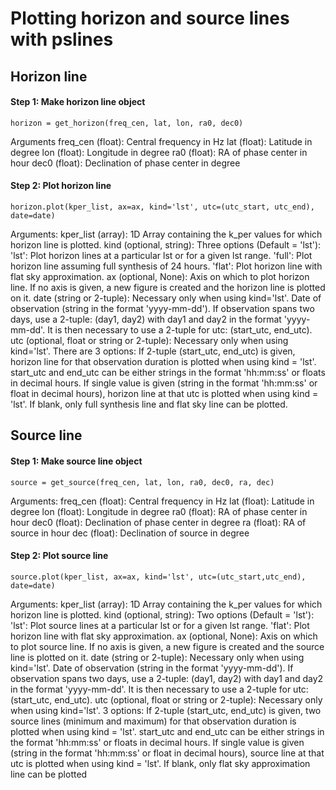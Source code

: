 # Plotting horizon and source lines with pslines

## Horizon line

#### Step 1: Make horizon line object
```
horizon = get_horizon(freq_cen, lat, lon, ra0, dec0)
```
  Arguments
    freq_cen (float): Central frequency in Hz
    lat (float): Latitude in degree
    lon (float): Longitude in degree
    ra0 (float): RA of phase center in hour
    dec0 (float): Declination of phase center in degree

#### Step 2: Plot horizon line
```
horizon.plot(kper_list, ax=ax, kind='lst', utc=(utc_start, utc_end), date=date)
```
  Arguments:
    kper_list (array): 1D Array containing the k_per values for which horizon line is plotted.
    kind (optional, string): Three options (Default = 'lst'):
        'lst': Plot horizon lines at a particular lst or for a given lst range. 
        'full': Plot horizon line assuming full synthesis of 24 hours. 
        'flat': Plot horizon line with flat sky approximation.
    ax (optional, None): Axis on which to plot horizon line. If no axis is given, a new figure is created and the horizon line is plotted on it.
    date (string or 2-tuple): Necessary only when using kind='lst'. Date of observation (string in the format 'yyyy-mm-dd'). 
        If observation spans two days, use a 2-tuple: (day1, day2) with day1 and day2 in the format 'yyyy-mm-dd'. It is then necessary to use a 2-tuple for utc: (start_utc, end_utc).
    utc (optional, float or string or 2-tuple): Necessary only when using kind='lst'. There are 3 options:
        If 2-tuple (start_utc, end_utc) is given, horizon line for that observation duration is plotted when using kind = 'lst'. start_utc and end_utc can be either strings in the format 'hh:mm:ss' or floats in decimal hours.
        If single value is given (string in the format 'hh:mm:ss' or float in decimal hours), horizon line at that utc is plotted when using kind = 'lst'. 
        If blank, only full synthesis line and flat sky line can be plotted.

## Source line

#### Step 1: Make source line object
```
source = get_source(freq_cen, lat, lon, ra0, dec0, ra, dec)
```
  Arguments:
    freq_cen (float): Central frequency in Hz
    lat (float): Latitude in degree
    lon (float): Longitude in degree
    ra0 (float): RA of phase center in hour
    dec0 (float): Declination of phase center in degree
    ra (float): RA of source in hour
    dec (float): Declination of source in degree

#### Step 2: Plot source line
```
source.plot(kper_list, ax=ax, kind='lst', utc=(utc_start,utc_end), date=date)
```
  Arguments:
    kper_list (array): 1D Array containing the k_per values for which horizon line is plotted.
    kind (optional, string): Two options (Default = 'lst'): 
        'lst': Plot source lines at a particular lst or for a given lst range. 
        'flat': Plot horizon line with flat sky approximation.
    ax (optional, None): Axis on which to plot source line. If no axis is given, a new figure is created and the source line is plotted on it.
    date (string or 2-tuple): Necessary only when using kind='lst'. Date of observation (string in the format 'yyyy-mm-dd'). 
        If observation spans two days, use a 2-tuple: (day1, day2) with day1 and day2 in the format 'yyyy-mm-dd'. It is then necessary to use a 2-tuple for utc: (start_utc, end_utc).
    utc (optional, float or string or 2-tuple): Necessary only when using kind='lst'. 3 options:
        If 2-tuple (start_utc, end_utc) is given, two source lines (minimum and maximum) for that observation duration is plotted when using kind = 'lst'. start_utc and end_utc can be either strings in the format 'hh:mm:ss' or floats in decimal hours.
        If single value is given (string in the format 'hh:mm:ss' or float in decimal hours), source line at that utc is plotted when using kind = 'lst'.
        If blank, only flat sky approximation line can be plotted  
